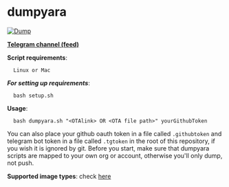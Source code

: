 # dumpyara

[![Dump](https://github.com/SLEZxE-dumps/dumpyara/actions/workflows/dump.yml/badge.svg)](https://github.com/SLEZxE-dumps/dumpyara/actions/workflows/dump.yml)

**[Telegram channel (feed)](https://t.me/slezxe_dumps)**

**Script requirements**:

      Linux or Mac

***For setting up requirements***:

      bash setup.sh

**Usage**:

      bash dumpyara.sh "<OTAlink> OR <OTA file path>" yourGithubToken

You can also place your github oauth token in a file called `.githubtoken` and telegram bot token in a file called `.tgtoken` in the root of this repository, if you wish it is ignored by git.
Before you start, make sure that dumpyara scripts are mapped to your own org or account, otherwise you'll only dump, not push.

**Supported image types**:
check [here](https://github.com/AndroidDumps/Firmware_extractor/blob/master/extractor.sh#L3)
